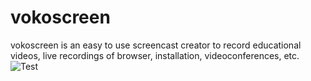 vokoscreen
==========

vokoscreen is an easy to use screencast creator to record educational videos, live recordings of browser, installation, videoconferences, etc.
![Test](http://linuxecke.volkoh.de/vokoscreen/vokoscreen-0.png)
